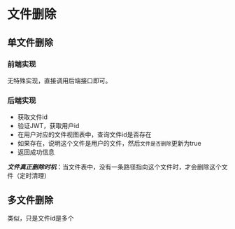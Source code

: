 # 文件删除

## 单文件删除

### 前端实现

无特殊实现，直接调用后端接口即可。

### 后端实现

- 获取文件id
- 验证JWT，获取用户id
- 在用户对应的文件视图表中，查询文件id是否存在
- 如果存在，说明这个文件是用户的文件，然后`文件是否删除`更新为true
- 返回成功信息

***文件真正删除时机***：当文件表中，没有一条路径指向这个文件时，才会删除这个文件（定时清理）

## 多文件删除

类似，只是文件id是多个
